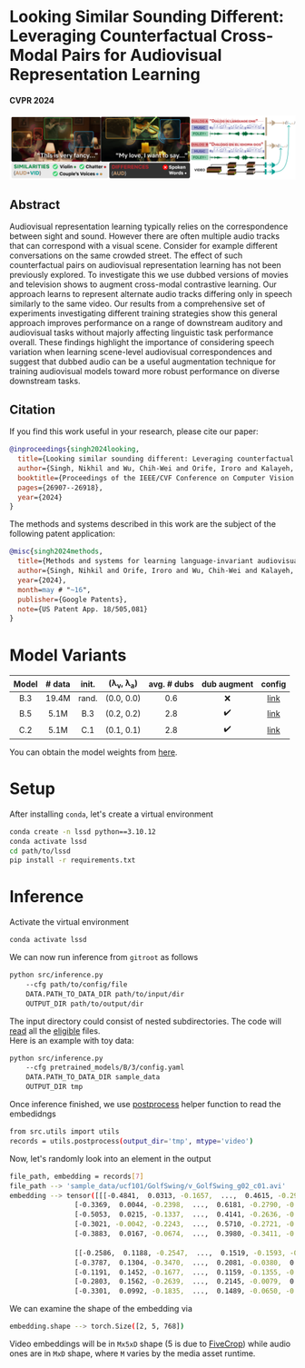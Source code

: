# Looking Similar Sounding Different: Leveraging Counterfactual Cross-Modal Pairs for Audiovisual Representation Learning
#### CVPR 2024

![Figure](images/banner.png)

## Abstract
Audiovisual representation learning typically relies on the correspondence between sight and sound. However there are often multiple audio tracks that can correspond with a visual scene. Consider for example different conversations on the same crowded street. The effect of such counterfactual pairs on audiovisual representation learning has not been previously explored. To investigate this we use dubbed versions of movies and television shows to augment cross-modal contrastive learning. Our approach learns to represent alternate audio tracks differing only in speech similarly to the same video. Our results from a comprehensive set of experiments investigating different training strategies show this general approach improves performance on a range of downstream auditory and audiovisual tasks without majorly affecting linguistic task performance overall. These findings highlight the importance of considering speech variation when learning scene-level audiovisual correspondences and suggest that dubbed audio can be a useful augmentation technique for training audiovisual models toward more robust performance on diverse downstream tasks.

## Citation

If you find this work useful in your research, please cite our paper:

```bibtex
@inproceedings{singh2024looking,
  title={Looking similar sounding different: Leveraging counterfactual cross-modal pairs for audiovisual representation learning},
  author={Singh, Nikhil and Wu, Chih-Wei and Orife, Iroro and Kalayeh, Mahdi},
  booktitle={Proceedings of the IEEE/CVF Conference on Computer Vision and Pattern Recognition},
  pages={26907--26918},
  year={2024}
}
```

The methods and systems described in this work are the subject of the following patent application:

```bibtex
@misc{singh2024methods,
  title={Methods and systems for learning language-invariant audiovisual representations},
  author={Singh, Nihkil and Orife, Iroro and Wu, Chih-Wei and Kalayeh, Mahdi},
  year={2024},
  month=may # "~16",
  publisher={Google Patents},
  note={US Patent App. 18/505,081}
}
```

# Model Variants


| Model | # data | init. | (λ<sub>v</sub>, λ<sub>a</sub>) | avg. # dubs | dub augment | config |
|:-------------:|:-------------:|:-------------:|:-------------:|:-------------:|:-------------:|:-------------:|
| B.3 | 19.4M | rand. | (0.0, 0.0) | 0.6 | ❌ | [link](https://drive.google.com/file/d/1G7d0aWaBy6dZoqRivmVD4boZL8I6DFRh/view?usp=drive_link) |
| B.5 | 5.1M  | B.3   | (0.2, 0.2) | 2.8 | ✔️ | [link](https://drive.google.com/file/d/1ZJ5uhZD1MdZ968KqChEWf1rZA945NxL1/view?usp=drive_link) |
| C.2 | 5.1M  | C.1   | (0.1, 0.1) | 2.8 | ✔️ | [link](https://drive.google.com/file/d/1d0gl7HCpLeDQWn2QVyWZ_LJDJrVZerFB/view?usp=drive_link) |

You can obtain the model weights from [here](https://drive.google.com/drive/folders/1TQC1HKRQDd70m79dRStxy06GIDi_QaQT?usp=sharing).

# Setup
After installing `conda`, let's create a virtual environment

```bash
conda create -n lssd python==3.10.12
conda activate lssd
cd path/to/lssd
pip install -r requirements.txt
```


# Inference
Activate the virtual environment
```bash
conda activate lssd
```
We can now run inference from `gitroot` as follows
```bash
python src/inference.py
    --cfg path/to/config/file
    DATA.PATH_TO_DATA_DIR path/to/input/dir
    OUTPUT_DIR path/to/output/dir
```
The input directory could consist of nested subdirectories. The code will [read](src/datasets/dataset.py#L148) all the [eligible](src/datasets/dataset.py#L99) files. </br >Here is an example with toy data:
```bash
python src/inference.py
    --cfg pretrained_models/B/3/config.yaml
    DATA.PATH_TO_DATA_DIR sample_data
    OUTPUT_DIR tmp
```

Once inference finished, we use [postprocess](src/utils/utils.py#L68) helper function to read the embedidngs
```bash
from src.utils import utils
records = utils.postprocess(output_dir='tmp', mtype='video')
```

Now, let's randomly look into an element in the output
```bash
file_path, embedding = records[7]
file_path --> 'sample_data/ucf101/GolfSwing/v_GolfSwing_g02_c01.avi'
embedding --> tensor([[[-0.4841,  0.0313, -0.1657,  ...,  0.4615, -0.2974, -0.1896],
                [-0.3369,  0.0044, -0.2398,  ...,  0.6181, -0.2790, -0.1521],
                [-0.5053,  0.0215, -0.1337,  ...,  0.4141, -0.2636, -0.1665],
                [-0.3021, -0.0042, -0.2243,  ...,  0.5710, -0.2721, -0.1733],
                [-0.3883,  0.0167, -0.0674,  ...,  0.3980, -0.3411, -0.2996]],

                [[-0.2586,  0.1188, -0.2547,  ...,  0.1519, -0.1593, -0.0689],
                [-0.3787,  0.1304, -0.3470,  ...,  0.2081, -0.0380,  0.0979],
                [-0.1191,  0.1452, -0.1677,  ...,  0.1159, -0.1355, -0.1265],
                [-0.2803,  0.1562, -0.2639,  ...,  0.2145, -0.0079,  0.0265],
                [-0.3301,  0.0992, -0.1835,  ...,  0.1489, -0.0650, -0.0333]]])

```
We can examine the shape of the embedding via
```bash
embedding.shape --> torch.Size([2, 5, 768])
```
Video embeddings will be in `Mx5xD` shape (5 is due to [FiveCrop](src/datasets/build.py#L62)) while audio ones are in `MxD` shape, where `M` varies by the media asset runtime.
